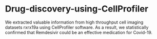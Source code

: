 # Drug-discovery-using-CellProfiler
We extracted valuable information from high throughput cell imaging datasets rxrx19a using CellProfiler software. As a result, we statistically confirmed that Remdesivir could be an effective medication for Covid-19.
